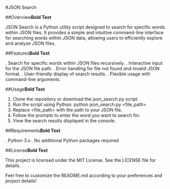 #JSON Search


##Overview**Bold Text**


JSON Search is a Python utility script designed to search for specific words within JSON files. It provides a simple and intuitive command-line interface for searching words within JSON data, allowing users to efficiently explore and analyze JSON files.

##Features**Bold Text**


. Search for specific words within JSON files recursively.
. Interactive input for the JSON file path.
. Error handling for file not found and invalid JSON format.
. User-friendly display of search results.
. Flexible usage with command-line arguments.


##Usage**Bold Text**


1. Clone the repository or download the json_search.py script.
2. Run the script using Python: python json_search.py <file_path>
3. Replace <file_path> with the path to your JSON file.
4. Follow the prompts to enter the word you want to search for.
5. View the search results displayed in the console.


##Requirements**Bold Text**


. Python 3.x
. No additional Python packages required


##License**Bold Text**


This project is licensed under the MIT License. See the LICENSE file for details.

Feel free to customize the README.md according to your preferences and project details!